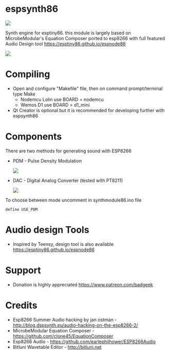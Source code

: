 # espsynth86

![](https://i.imgur.com/vtGG80q.png)

Synth engine for esptiny86. this module is largely based on MicrobeModular's Equation Composer ported to esp8266 with full featured Audio Design tool https://esptiny86.github.io/espnode86

![](https://i.imgur.com/olUcqB0.png)

# Compiling

* Open and configure "Makefile" file, then on command prompt/terminal type Make
    - Nodemcu Lolin use BOARD = nodemcu
    - Wemos D1 use BOARD = d1_mini
* Qt Creator is optional but it is recommended for developing further with espsynth86

# Components

There are two methods for generating sound with ESP8266

* PDM - Pulse Density Modulation

  ![](https://janostman.files.wordpress.com/2017/07/pdm-lpf.jpg?w=525)

* DAC - Digital Analog Converter (tested with PT8211)

  ![](https://i.imgur.com/83EcOqN.png)

To choose between mode uncomment in synthmodule86.ino file

```
define USE_PDM
```

# Audio design Tools

* Inspired by Teensy, design tool is also available https://esptiny86.github.io/espnode86


# Support

* Donation is highly appreciated https://www.patreon.com/badgeek

# Credits

* Esp8266 Summer Audio hacking by jan ostman - http://blog.dspsynth.eu/audio-hacking-on-the-esp8266-2/
* MicrobeModular Equation Composer - https://github.com/clone45/EquationComposer
* Esp8266 Audio - https://github.com/earlephilhower/ESP8266Audio
* Bitluni Wavetable Editor - http://bitluni.net
